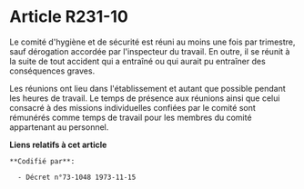 # Article R231-10

Le comité d'hygiène et de sécurité est réuni au moins une fois par trimestre, sauf dérogation accordée par l'inspecteur du
travail. En outre, il se réunit à la suite de tout accident qui a entraîné ou qui aurait pu entraîner des conséquences
graves.

Les réunions ont lieu dans l'établissement et autant que possible pendant les heures de travail. Le temps de présence aux
réunions ainsi que celui consacré à des missions individuelles confiées par le comité sont rémunérés comme temps de travail
pour les membres du comité appartenant au personnel.

**Liens relatifs à cet article**

	**Codifié par**:

	  - Décret n°73-1048 1973-11-15
